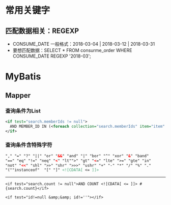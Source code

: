 # 常用关键字

## 匹配数据相关：REGEXP 
- CONSUME_DATE 一般格式：2018-03-04 | 2018-03-12 | 2018-03-31
- 要想匹配数据：SELECT * FROM	consurme_order WHERE CONSUME_DATE REGEXP '2018-03';

# MyBatis

## Mapper
### 查询条件为List
```xml
<if test="search.memberIds != null">
  AND MEMBER_ID IN (<foreach collection="search.memberIds" item="item" separator=",">#{item}</foreach>)
</if>
```
### 查询条件含特殊字符
```xml
"," "=" "?" "||" "or" "&&" "and" "|" "bor" "^" "xor" "&" "band"
"==" "eq" "!=" "neq" "<" "lt"">" "gt" "<=" "lte" ">=" "gte" "in"
"not" "<<" "shl" ">>" "shr" ">>>" "ushr" "+" "-" "*" "/" "%" "."
"(""instanceof"  "[" "]" <![CDATA[ <= ]]>
```
---
```
<if test="search.count != null">AND COUNT <![CDATA[ <= ]]> #{search.count}</if>
```
```
<if test="id!=null &amp;&amp; id!=''"></if>
```
